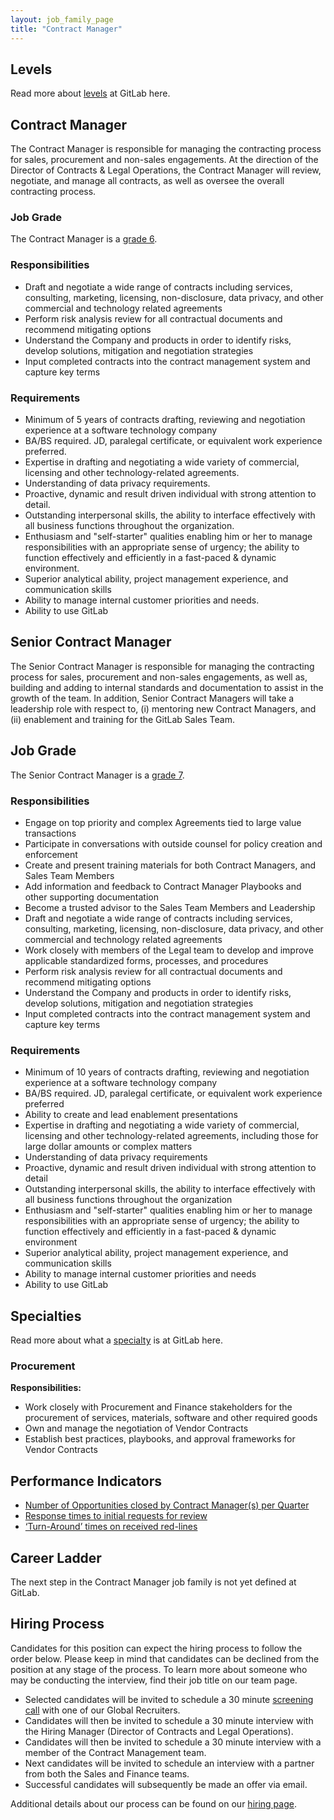 ```yaml
---
layout: job_family_page
title: "Contract Manager"
---
```

## Levels

Read more about [levels](/handbook/hiring/vacancies/#definitions) at GitLab here.

## Contract Manager
The Contract Manager is responsible for managing the contracting process for sales, procurement and non-sales engagements. At the direction of the Director of Contracts & Legal Operations, the Contract Manager will review, negotiate, and manage all contracts, as well as oversee the overall contracting process.

### Job Grade

The Contract Manager is a [grade 6](/handbook/total-rewards/compensation/compensation-calculator/#gitlab-job-grades).

### Responsibilities

* Draft and negotiate a wide range of contracts including services, consulting, marketing, licensing, non-disclosure, data privacy, and other commercial and technology related agreements
* Perform risk analysis review for all contractual documents and recommend mitigating options
* Understand the Company and products in order to identify risks, develop solutions, mitigation and negotiation strategies
* Input completed contracts into the contract management system and capture key terms


### Requirements

* Minimum of 5 years of contracts drafting, reviewing and negotiation experience at a software technology company
* BA/BS required. JD, paralegal certificate, or equivalent work experience preferred.
* Expertise in drafting and negotiating a wide variety of commercial, licensing and other technology-related agreements.
* Understanding of data privacy requirements.
* Proactive, dynamic and result driven individual with strong attention to detail.
* Outstanding interpersonal skills, the ability to interface effectively with all business functions throughout the organization.
* Enthusiasm and "self-starter" qualities enabling him or her to manage responsibilities with an appropriate sense of urgency; the ability to function effectively and efficiently in a fast-paced & dynamic environment.
* Superior analytical ability, project management experience, and communication skills
* Ability to manage internal customer priorities and needs.
* Ability to use GitLab

## Senior Contract Manager
The Senior Contract Manager is responsible for managing the contracting process for sales, procurement and non-sales engagements, as well as, building and adding to internal standards and documentation to assist in the growth of the team. In addition, Senior Contract Managers will take a leadership role with respect to, (i) mentoring new Contract Managers, and (ii) enablement and training for the GitLab Sales Team.

## Job Grade

The Senior Contract Manager is a [grade 7](/handbook/total-rewards/compensation/compensation-calculator/#gitlab-job-grades).

### Responsibilities

* Engage on top priority and complex Agreements tied to large value transactions
* Participate in conversations with outside counsel for policy creation and enforcement
* Create and present training materials for both Contract Managers, and Sales Team Members
* Add information and feedback to Contract Manager Playbooks and other supporting documentation
* Become a trusted advisor to the Sales Team Members and Leadership
* Draft and negotiate a wide range of contracts including services, consulting, marketing, licensing, non-disclosure, data privacy, and other commercial and technology related agreements
* Work closely with members of the Legal team to develop and improve applicable standardized forms, processes, and procedures
* Perform risk analysis review for all contractual documents and recommend mitigating options
* Understand the Company and products in order to identify risks, develop solutions, mitigation and negotiation strategies
* Input completed contracts into the contract management system and capture key terms


### Requirements

* Minimum of 10 years of contracts drafting, reviewing and negotiation experience at a software technology company
* BA/BS required. JD, paralegal certificate, or equivalent work experience preferred
* Ability to create and lead enablement presentations
* Expertise in drafting and negotiating a wide variety of commercial, licensing and other technology-related agreements, including those for large dollar amounts or complex matters
* Understanding of data privacy requirements
* Proactive, dynamic and result driven individual with strong attention to detail
* Outstanding interpersonal skills, the ability to interface effectively with all business functions throughout the organization
* Enthusiasm and "self-starter" qualities enabling him or her to manage responsibilities with an appropriate sense of urgency; the ability to function effectively and efficiently in a fast-paced & dynamic environment
* Superior analytical ability, project management experience, and communication skills
* Ability to manage internal customer priorities and needs
* Ability to use GitLab

## Specialties
Read more about what a [specialty](/handbook/hiring/#definitions) is at GitLab here.

### Procurement

**Responsibilities:**

* Work closely with Procurement and Finance stakeholders for the procurement of services, materials, software and other required goods
* Own and manage the negotiation of Vendor Contracts
* Establish best practices, playbooks, and approval frameworks for Vendor Contracts


## Performance Indicators
* [Number of Opportunities closed by Contract Manager(s) per Quarter](/handbook/legal/#number-of-opportunities-closed-by-contract-managers-per-quarter--66)
* [Response times to initial requests for review](/handbook/legal/#response-times-to-initial-requests-for-review--24-business-hours)
* [‘Turn-Around’ times on received red-lines](/handbook/legal/#turn-around-times-on-received-red-lines--72-business-hours)

## Career Ladder

The next step in the Contract Manager job family is not yet defined at GitLab.

## Hiring Process

Candidates for this position can expect the hiring process to follow the order below. Please keep in mind that candidates can be declined from the position at any stage of the process. To learn more about someone who may be conducting the interview, find their job title on our team page.

* Selected candidates will be invited to schedule a 30 minute [screening call](/handbook/hiring/#screening-call) with one of our Global Recruiters.
* Candidates will then be invited to schedule a 30 minute interview with the Hiring Manager (Director of Contracts and Legal Operations).
* Candidates will then be invited to schedule a 30 minute interview with a member of the Contract Management team.
* Next candidates will be invited to schedule an interview with a partner from both the Sales and Finance teams.
* Successful candidates will subsequently be made an offer via email.

Additional details about our process can be found on our [hiring page](/handbook/hiring/).
